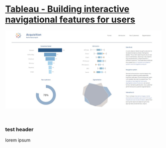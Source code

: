 <h1><a href="https://public.tableau.com/app/profile/martinmallon.dataviz/viz/NavigationSystemforMarketingAnalytics/Home" target="_blank">Tableau - Building interactive navigational features for users</a></h1>

![This is an image](/Tableau_Building_interactive_navigational_features_for_users/Assets/thumbnail.jpeg)

<br>

<h3>test header</h3>
<p>lorem ipsum</p>
